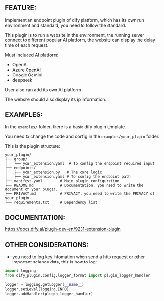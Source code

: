 ## FEATURE:

Implement an endpoint plugin of dify platform, which has its own run environment and standard, you need to follow the standard.

This plugin is to run a website in the environment, the running server connect to different popular AI platform, the website can display the delay time of each request.

Must included AI platform: 
- OpenAI
- Azure OpenAI
- Google Gemini
- deepseek

User also can add its own AI platform

The website should also display its ip information.

## EXAMPLES:

In the `examples/` folder, there is a basic dify plugin template. 

You need to change the code and config in the `examples/your_plugin` folder.

This is the plugin structure:
```
your_plugin/
├── group/            
│   └── your_extension.yaml  # To config the endpoint required input
├── endpoints/               
│   ├── your_extension.py   # The core logic
│   ├── your_extension.yaml # To config the endpoint path
├── manifest.yaml        # Main plugin configuration
├── README.md            # Documentation, you need to write the document of your plugin. 
├── PRIVACY.md           # PRIVACY, you need to write the PRIVACY of your plugin.
└── requirements.txt     # Dependency list
```

## DOCUMENTATION:

https://docs.dify.ai/plugin-dev-en/9231-extension-plugin

## OTHER CONSIDERATIONS:

- you need to log key infomation when send a http request or other important science data, this is how to log:

```python
import logging
from dify_plugin.config.logger_format import plugin_logger_handler

logger = logging.getLogger(__name__)
logger.setLevel(logging.INFO)
logger.addHandler(plugin_logger_handler)
```

